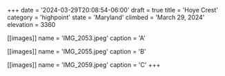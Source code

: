 +++
date = '2024-03-29T20:08:54-06:00'
draft = true
title = 'Hoye Crest'
category = 'highpoint'
state = 'Maryland'
climbed = 'March 29, 2024'
elevation = 3360

[[images]]
name = 'IMG_2053.jpeg'
caption = 'A'

[[images]]
name = 'IMG_2055.jpeg'
caption = 'B'

[[images]]
name = 'IMG_2059.jpeg'
caption = 'C'
+++
